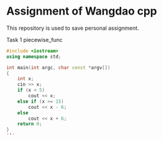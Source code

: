 # Assignment of Wangdao cpp

This repository is used to save personal assignment.

Task 1 piecewise_func

```cpp
#include <iostream>
using namespace std;

int main(int argc, char const *argv[])
{
    int x;
    cin >> x;
    if (x < 5)
        cout << x;
    else if (x >= 15)
        cout << x - 6;
    else
        cout << x + 6;
    return 0;
}
'''